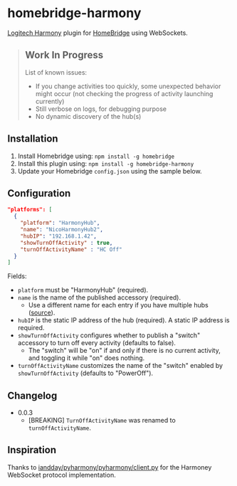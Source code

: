 # homebridge-harmony

[Logitech Harmony](https://www.myharmony.com/en-us/) plugin for [HomeBridge](https://github.com/nfarina/homebridge) using WebSockets.

> ## Work In Progress
>
> List of known issues:
> * If you change activities too quickly, some unexpected behavior might occur (not checking the progress of activity launching currently)
> * Still verbose on logs, for debugging purpose
> * No dynamic discovery of the hub(s)

## Installation

1. Install Homebridge using: `npm install -g homebridge`
2. Install this plugin using: `npm install -g homebridge-harmony`
3. Update your Homebridge `config.json` using the sample below.

## Configuration

```json
"platforms": [
  {
    "platform": "HarmonyHub",
    "name": "NicoHarmonyHub2",
    "hubIP": "192.168.1.42",
    "showTurnOffActivity" : true,
    "turnOffActivityName" : "HC Off"
  }
]
```

Fields:

* `platform` must be "HarmonyHub" (required).
* `name` is the name of the published accessory (required).
  * Use a different name for each entry if you have multiple hubs ([source](https://github.com/KraigM/homebridge-harmonyhub/issues/149)).
* `hubIP` is the static IP address of the hub (required). A static IP address is required.
* `showTurnOffActivity` configures whether to publish a "switch" accessory to turn off every activity (defaults to false).
  * The "switch" will be "on" if and only if there is no current activity, and toggling it while "on" does nothing.
* `turnOffActivityName` customizes the name of the "switch" enabled by `showTurnOffActivity` (defaults to "PowerOff").

## Changelog

- 0.0.3
  - [BREAKING] `TurnOffActivityName` was renamed to `turnOffActivityName`.

## Inspiration

Thanks to [iandday/pyharmony/pyharmony/client.py](https://github.com/iandday/pyharmony/blob/126e4d5042883f5f718e97d30de67083deedcea0/pyharmony/client.py) for the Harmoney WebSocket protocol implementation.
